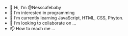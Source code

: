 - 👋 Hi, I’m @Nesscafebaby
- 👀 I’m interested in programming
- 🌱 I’m currently learning JavaScript, HTML, CSS, Phyton.
- 💞️ I’m looking to collaborate on ...
- 📫 How to reach me ...

